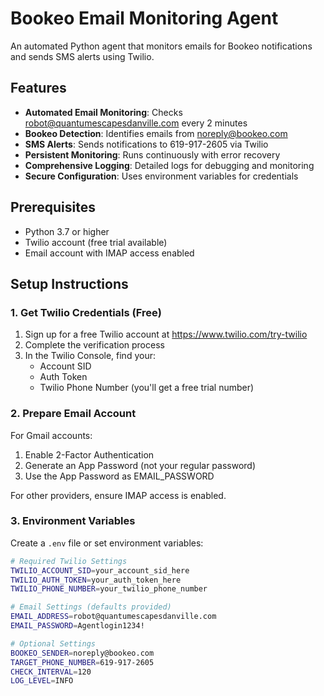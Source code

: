 # Bookeo Email Monitoring Agent

An automated Python agent that monitors emails for Bookeo notifications and sends SMS alerts using Twilio.

## Features

- **Automated Email Monitoring**: Checks robot@quantumescapesdanville.com every 2 minutes
- **Bookeo Detection**: Identifies emails from noreply@bookeo.com
- **SMS Alerts**: Sends notifications to 619-917-2605 via Twilio
- **Persistent Monitoring**: Runs continuously with error recovery
- **Comprehensive Logging**: Detailed logs for debugging and monitoring
- **Secure Configuration**: Uses environment variables for credentials

## Prerequisites

- Python 3.7 or higher
- Twilio account (free trial available)
- Email account with IMAP access enabled

## Setup Instructions

### 1. Get Twilio Credentials (Free)

1. Sign up for a free Twilio account at https://www.twilio.com/try-twilio
2. Complete the verification process
3. In the Twilio Console, find your:
   - Account SID
   - Auth Token
   - Twilio Phone Number (you'll get a free trial number)

### 2. Prepare Email Account

For Gmail accounts:
1. Enable 2-Factor Authentication
2. Generate an App Password (not your regular password)
3. Use the App Password as EMAIL_PASSWORD

For other providers, ensure IMAP access is enabled.

### 3. Environment Variables

Create a `.env` file or set environment variables:

```bash
# Required Twilio Settings
TWILIO_ACCOUNT_SID=your_account_sid_here
TWILIO_AUTH_TOKEN=your_auth_token_here
TWILIO_PHONE_NUMBER=your_twilio_phone_number

# Email Settings (defaults provided)
EMAIL_ADDRESS=robot@quantumescapesdanville.com
EMAIL_PASSWORD=Agentlogin1234!

# Optional Settings
BOOKEO_SENDER=noreply@bookeo.com
TARGET_PHONE_NUMBER=619-917-2605
CHECK_INTERVAL=120
LOG_LEVEL=INFO
